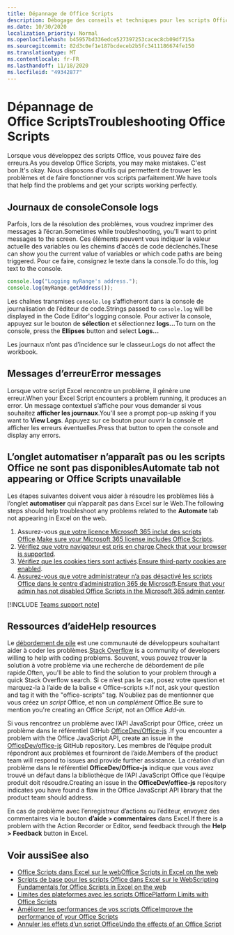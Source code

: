 ```yaml
---
title: Dépannage de Office Scripts
description: Débogage des conseils et techniques pour les scripts Office, ainsi que des ressources d’aide.
ms.date: 10/30/2020
localization_priority: Normal
ms.openlocfilehash: b45957bd336edce527397253cacec8cb09df715a
ms.sourcegitcommit: 82d3c0ef1e187bcdeceb2b5fc3411186674fe150
ms.translationtype: MT
ms.contentlocale: fr-FR
ms.lasthandoff: 11/18/2020
ms.locfileid: "49342877"
---
```

# <a name="troubleshooting-office-scripts"></a><span data-ttu-id="9776e-103">Dépannage de Office Scripts</span><span class="sxs-lookup"><span data-stu-id="9776e-103">Troubleshooting Office Scripts</span></span>

<span data-ttu-id="9776e-104">Lorsque vous développez des scripts Office, vous pouvez faire des erreurs.</span><span class="sxs-lookup"><span data-stu-id="9776e-104">As you develop Office Scripts, you may make mistakes.</span></span> <span data-ttu-id="9776e-105">C'est bon.</span><span class="sxs-lookup"><span data-stu-id="9776e-105">It's okay.</span></span> <span data-ttu-id="9776e-106">Nous disposons d’outils qui permettent de trouver les problèmes et de faire fonctionner vos scripts parfaitement.</span><span class="sxs-lookup"><span data-stu-id="9776e-106">We have tools that help find the problems and get your scripts working perfectly.</span></span>

## <a name="console-logs"></a><span data-ttu-id="9776e-107">Journaux de console</span><span class="sxs-lookup"><span data-stu-id="9776e-107">Console logs</span></span>

<span data-ttu-id="9776e-108">Parfois, lors de la résolution des problèmes, vous voudrez imprimer des messages à l’écran.</span><span class="sxs-lookup"><span data-stu-id="9776e-108">Sometimes while troubleshooting, you'll want to print messages to the screen.</span></span> <span data-ttu-id="9776e-109">Ces éléments peuvent vous indiquer la valeur actuelle des variables ou les chemins d’accès de code déclenchés.</span><span class="sxs-lookup"><span data-stu-id="9776e-109">These can show you the current value of variables or which code paths are being triggered.</span></span> <span data-ttu-id="9776e-110">Pour ce faire, consignez le texte dans la console.</span><span class="sxs-lookup"><span data-stu-id="9776e-110">To do this, log text to the console.</span></span>

```TypeScript
console.log("Logging myRange's address.");
console.log(myRange.getAddress());
```

<span data-ttu-id="9776e-111">Les chaînes transmises `console.log` s’afficheront dans la console de journalisation de l’éditeur de code.</span><span class="sxs-lookup"><span data-stu-id="9776e-111">Strings passed to `console.log` will be displayed in the Code Editor's logging console.</span></span> <span data-ttu-id="9776e-112">Pour activer la console, appuyez sur le bouton de **sélection** et sélectionnez **logs...**</span><span class="sxs-lookup"><span data-stu-id="9776e-112">To turn on the console, press the **Ellipses** button and select **Logs...**</span></span>

<span data-ttu-id="9776e-113">Les journaux n’ont pas d’incidence sur le classeur.</span><span class="sxs-lookup"><span data-stu-id="9776e-113">Logs do not affect the workbook.</span></span>

## <a name="error-messages"></a><span data-ttu-id="9776e-114">Messages d’erreur</span><span class="sxs-lookup"><span data-stu-id="9776e-114">Error messages</span></span>

<span data-ttu-id="9776e-115">Lorsque votre script Excel rencontre un problème, il génère une erreur.</span><span class="sxs-lookup"><span data-stu-id="9776e-115">When your Excel Script encounters a problem running, it produces an error.</span></span> <span data-ttu-id="9776e-116">Un message contextuel s’affiche pour vous demander si vous souhaitez **afficher les journaux**.</span><span class="sxs-lookup"><span data-stu-id="9776e-116">You'll see a prompt pop-up asking if you want to **View Logs**.</span></span> <span data-ttu-id="9776e-117">Appuyez sur ce bouton pour ouvrir la console et afficher les erreurs éventuelles.</span><span class="sxs-lookup"><span data-stu-id="9776e-117">Press that button to open the console and display any errors.</span></span>

## <a name="automate-tab-not-appearing-or-office-scripts-unavailable"></a><span data-ttu-id="9776e-118">L’onglet automatiser n’apparaît pas ou les scripts Office ne sont pas disponibles</span><span class="sxs-lookup"><span data-stu-id="9776e-118">Automate tab not appearing or Office Scripts unavailable</span></span>

<span data-ttu-id="9776e-119">Les étapes suivantes doivent vous aider à résoudre les problèmes liés à l’onglet **automatiser** qui n’apparaît pas dans Excel sur le Web.</span><span class="sxs-lookup"><span data-stu-id="9776e-119">The following steps should help troubleshoot any problems related to the **Automate** tab not appearing in Excel on the web.</span></span>

1. <span data-ttu-id="9776e-120">Assurez-vous [que votre licence Microsoft 365 inclut des scripts Office](../overview/excel.md#requirements).</span><span class="sxs-lookup"><span data-stu-id="9776e-120">[Make sure your Microsoft 365 license includes Office Scripts](../overview/excel.md#requirements).</span></span>
1. <span data-ttu-id="9776e-121">[Vérifiez que votre navigateur est pris en charge](platform-limits.md#browser-support).</span><span class="sxs-lookup"><span data-stu-id="9776e-121">[Check that your browser is supported](platform-limits.md#browser-support).</span></span>
1. <span data-ttu-id="9776e-122">[Vérifiez que les cookies tiers sont activés](platform-limits.md#third-party-cookies).</span><span class="sxs-lookup"><span data-stu-id="9776e-122">[Ensure third-party cookies are enabled](platform-limits.md#third-party-cookies).</span></span>
1. <span data-ttu-id="9776e-123">[Assurez-vous que votre administrateur n’a pas désactivé les scripts Office dans le centre d’administration 365 de Microsoft](/microsoft-365/admin/manage/manage-office-scripts-settings).</span><span class="sxs-lookup"><span data-stu-id="9776e-123">[Ensure that your admin has not disabled Office Scripts in the Microsoft 365 admin center](/microsoft-365/admin/manage/manage-office-scripts-settings).</span></span>

[!INCLUDE [Teams support note](../includes/teams-support-note.md)]

## <a name="help-resources"></a><span data-ttu-id="9776e-124">Ressources d’aide</span><span class="sxs-lookup"><span data-stu-id="9776e-124">Help resources</span></span>

<span data-ttu-id="9776e-125">Le [débordement de pile](https://stackoverflow.com/questions/tagged/office-scripts) est une communauté de développeurs souhaitant aider à coder les problèmes.</span><span class="sxs-lookup"><span data-stu-id="9776e-125">[Stack Overflow](https://stackoverflow.com/questions/tagged/office-scripts) is a community of developers willing to help with coding problems.</span></span> <span data-ttu-id="9776e-126">Souvent, vous pouvez trouver la solution à votre problème via une recherche de débordement de pile rapide.</span><span class="sxs-lookup"><span data-stu-id="9776e-126">Often, you'll be able to find the solution to your problem through a quick Stack Overflow search.</span></span> <span data-ttu-id="9776e-127">Si ce n’est pas le cas, posez votre question et marquez-la à l’aide de la balise « Office-scripts ».</span><span class="sxs-lookup"><span data-stu-id="9776e-127">If not, ask your question and tag it with the "office-scripts" tag.</span></span> <span data-ttu-id="9776e-128">N’oubliez pas de mentionner que vous créez un *script* Office, et non un *complément* Office.</span><span class="sxs-lookup"><span data-stu-id="9776e-128">Be sure to mention you're creating an Office *Script*, not an Office *Add-in*.</span></span>

<span data-ttu-id="9776e-129">Si vous rencontrez un problème avec l’API JavaScript pour Office, créez un problème dans le référentiel GitHub [OfficeDev/Office-js](https://github.com/OfficeDev/office-js) .</span><span class="sxs-lookup"><span data-stu-id="9776e-129">If you encounter a problem with the Office JavaScript API, create an issue in the [OfficeDev/office-js](https://github.com/OfficeDev/office-js) GitHub repository.</span></span> <span data-ttu-id="9776e-130">Les membres de l’équipe produit répondront aux problèmes et fourniront de l’aide.</span><span class="sxs-lookup"><span data-stu-id="9776e-130">Members of the product team will respond to issues and provide further assistance.</span></span> <span data-ttu-id="9776e-131">La création d’un problème dans le référentiel **OfficeDev/Office-js** indique que vous avez trouvé un défaut dans la bibliothèque de l’API JavaScript Office que l’équipe produit doit résoudre.</span><span class="sxs-lookup"><span data-stu-id="9776e-131">Creating an issue in the **OfficeDev/office-js** repository indicates you have found a flaw in the Office JavaScript API library that the product team should address.</span></span>

<span data-ttu-id="9776e-132">En cas de problème avec l’enregistreur d’actions ou l’éditeur, envoyez des commentaires via le bouton **d’aide > commentaires** dans Excel.</span><span class="sxs-lookup"><span data-stu-id="9776e-132">If there is a problem with the Action Recorder or Editor, send feedback through the **Help > Feedback** button in Excel.</span></span>

## <a name="see-also"></a><span data-ttu-id="9776e-133">Voir aussi</span><span class="sxs-lookup"><span data-stu-id="9776e-133">See also</span></span>

- [<span data-ttu-id="9776e-134">Office Scripts dans Excel sur le web</span><span class="sxs-lookup"><span data-stu-id="9776e-134">Office Scripts in Excel on the web</span></span>](../overview/excel.md)
- [<span data-ttu-id="9776e-135">Scripts de base pour les scripts Office dans Excel sur le Web</span><span class="sxs-lookup"><span data-stu-id="9776e-135">Scripting Fundamentals for Office Scripts in Excel on the web</span></span>](../develop/scripting-fundamentals.md)
- [<span data-ttu-id="9776e-136">Limites des plateformes avec les scripts Office</span><span class="sxs-lookup"><span data-stu-id="9776e-136">Platform Limits with Office Scripts</span></span>](platform-limits.md)
- [<span data-ttu-id="9776e-137">Améliorer les performances de vos scripts Office</span><span class="sxs-lookup"><span data-stu-id="9776e-137">Improve the performance of your Office Scripts</span></span>](../develop/web-client-performance.md)
- [<span data-ttu-id="9776e-138">Annuler les effets d’un script Office</span><span class="sxs-lookup"><span data-stu-id="9776e-138">Undo the effects of an Office Script</span></span>](undo.md)
